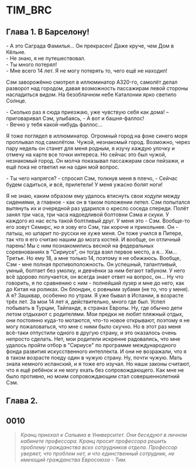 # TIM_BRC

## Глава 1. В Барселону!

\- А это Саграда Фамилья… Он прекрасен! Даже круче, чем Дом в Кёльне.  
\- Не знаю, я не путешествовал.  
\- Ты много потерял!  
\- Мне всего 14 лет. Я не могу потерять то, чего ещё не находил!

Сэм заворожённо смотрел в иллюминатор A320-го, самолёт делал разворот над городом, давая возможность пассажирам левой стороны насладиться видом. На безоблачном небе Каталонии ярко светило Солнце. 

\- Сколько раз я сюда приезжаю, уже чувствую себя как дома! – приговаривал Сэм, улыбаясь, - А вот и башня-фаллос!  
\- Вечно у тебя какой-нибудь фаллос...

Я тоже поглядел в иллюминатор. Огромный город на фоне синего моря проплывал под самолётом. Чужой, незнакомый город. Возможно, через пару недель он станет для меня родным, я изучу каждую улочку и отмечу на карте все точки интереса. Но сейчас это был чужой, незнакомый город. Он молча показывал пассажирам свои пейзажи, и ещё пока не ответил ни на один мой вопрос.

\- Ты чего напрягся? - спросил Сэм, толкнув меня в плечо, - Сейчас будем садиться, и всё, прилетели! У меня ужасно болят ноги!

Я не знаю, каким образом ему удалось втиснуть свои ходули между сидениями, а главное - как он в таком положении летел. Сэм попытался вытянуть их и очередной раз ударился о кресло соседа спереди. Полёт занял три часа, три часа надоедливой болтовни Сэма и скуки. У каждого из нас есть такой болтливый друг. У меня это - Сэм. Вообще-то его зовут Семирс, но я зову его Сэм, так короче и прикольнее. Он - латыш, но шпарит по-русски не хуже меня. Он тоже учился в Питере, так что я его считаю нашим до мозга костей. И вообще, он отличный парень! Мы с ним познакомились весной на федеральных соревнованиях в "Сириусе", он тогда взял первое место, а я... Хм... Третье. Но ему 18, а мне только 14, поэтому я не обижаюсь. Вообще, Сэм - мне полная противоположность. Он успешный, талантливый, умный, болтает без умолку, и девчёнки за ним бегают табуном. У него всё здорово получается, он всегда знает ответ на вопрос, он... Ну что говорить, я по сравнению с ним - полнейший лузер и мне до него, как до Китая на роликах. Он блондин, с ровными зубами (не то, что у меня). А я? Зашквар, особенно по утрам. 
Я уже бывал в Испании, в возрасте трёх лет. За мои 14 лет я, действительно, много где был. Успел побывать в Турции, Тайланде, в странах Европы. Ну, где обычно дети летом отдыхают с родителями. Мои предки не любят пляжный отдых, они постоянно куда-то мотаются, что-то новое открывают, поэтому я не могу пожаловаться, что мне с ними было скучно. Но в этот раз меня всё-таки отпустили одного в другую страну, и это оказалось очень непросто сделать. Нет, мои родители искренне радовались, что мне удалось пройти отбор в "Сириусе" по программе международного фонда развития искусственного интеллекта. И они не возражали, что я в таком возрасте поеду один в чужую страну. Ну, почти чужую. Мать знала немного испанский, и я тоже его изучал. Но наши законы считают, что я ещё ребёнок и не могу ехать без сопровождающего. Как мне не было противно, но моим сопровождающим стал совершеннолетний Сэм.
 
## Глава 2.

## 0010

>_Кранц приехал к Сальвиа в Университет. Они беседуют 
в личном кабинете профессора. Кранц просит профессора 
решить проблему гражданства всех сотрудников отдела. Профессор
уверяет, что проблем нет, и что единственный сотрудник, не
имеющий гражданства Евросоюза - Тим._


<!--  test -->
